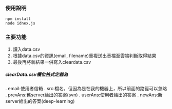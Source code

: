 ### 使用說明
```
npm install
node idnex.js
```

### 主要功能
1. 讀入data.csv
2. 根據data.csv的資訊(email, filename)重複送出音檔至雲端判斷取得結果
3. 最後再將新結果一併寫入cleardata.csv

##### clearData.csv欄位格式定義為

. email:使用者信箱
. src:檔名，但因為是在我的機器上，所以前面的路徑可以忽略
. prevAns:舊server給出的答案(svn)
. userAns:使用者給出的答案
. newAns:新server給出的答案(deep-learning)

